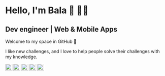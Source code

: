 # **Hello, I'm Bala 👋 🧑‍💻**

## Dev engineer | Web & Mobile Apps 

Welcome to my space in GitHub 🎉

I like new challenges, and I love to help people solve their challenges with my knowledge.

<a href="https://www.linkedin.com/in/balabharathijayaraman">
  <img align="left" alt="LinkedIn Profile Link" width="22px" src="https://cdn.jsdelivr.net/npm/simple-icons@v3/icons/linkedin.svg" />
</a>
<a href="mailto: balabharathi.jayaraman@gmail.com">
  <img align="left" alt="Mail me" width="22px" src="https://cdn.jsdelivr.net/npm/simple-icons@3.12.4/icons/gmail.svg" />
</a>
<a href="https://twitter.com/balabharathijay">
  <img align="left" alt="Twitter Profile Link" width="22px" src="https://cdn.jsdelivr.net/npm/simple-icons@v3/icons/twitter.svg" />
</a>
<a href="https://www.instagram.com/balabharathi.jayaraman/">
  <img align="left" alt="Facebook Profile Link" width="22px" src="https://cdn.jsdelivr.net/npm/simple-icons@v3/icons/instagram.svg" />
</a>
<a href="https://www.facebook.com/noisyboyelan">
  <img align="left" alt="Facebook Profile Link" width="22px" src="https://cdn.jsdelivr.net/npm/simple-icons@v3/icons/facebook.svg" />
</a>

